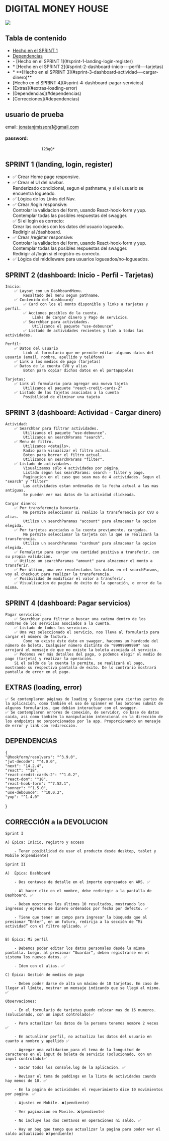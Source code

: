 
# DIGITAL MONEY HOUSE
<img src="desktopHome.jpg">

## Tabla de contenido
<div>
    <ul>
        <li>
            <a href="#sprint-1-landing-login-register">Hecho en el SPRINT 1</a>
        </li>
        <li>
            <a href="#dependencias">Dependencias</a>
        </li>
        <li>
        - [Hecho en el SPRINT 1](#sprint-1-landing-login-register)
        </li>
        <li>
        * [Hecho en el SPRINT 2](#sprint-2-dashboard-inicio---perfil---tarjetas)
        </li>
        <li>
        * **[Hecho en el SPRINT 3](#sprint-3-dashboard-actividad---cargar-dinero)**
        </li>
        <li>
            [Hecho en el SPRINT 4](#sprint-4-dashboard-pagar-servicios)
        </li>
        <li>
            [Extras](#extras-loading-error)
        </li>
        <li>
            [Dependencias](#dependencias)
        </li>
        <li>
            [Correcciones](#dependencias)
        </li>
    </ul>
</div>
    
## usuario de prueba 
   <span> email: </span>jonatanjmissora1@gmail.com
                    
   #### password:
                    123qQ*

## SPRINT 1 (landing, login, register)    
<div>
    <ul>
        <li>✅ Crear Home page responsive.</li>
        <li>✅ Crear el UI del navbar.<br/>
                Renderizado condicional, segun el pathname, y si el usuario se encuentra logueado.</li>
        <li>✅ Lógica de los Links del Nav.</li>
        <li>✅ Crear /login responsive:<br/>
            Controlar la validacion del form, usando React-hook-form y yup.<br/>
            Contemplar todas las posibles respuestas del swagger.<br/>
            ✅ Si el login es correcto:<br/>
                Crear las cookies con los datos del usuario logueado.<br/>
                Redirigir al /dashboard.</li>
        <li>✅ Crear /register responsive:<br/>
            Controlar la validacion del form, usando React-hook-form y yup.<br/>
            Contemplar todas las posibles respuestas del swagger.<br/>
            Redirigir al /login si el registro es correcto.</li>
        <li>✅ Lógica del middleware para usuarios logueados/no-logueados.</li>
    </ul>
</div>

## SPRINT 2 (dashboard: Inicio - Perfil - Tarjetas)

    Inicio:
        ✅ Layout con un DashboardMenu.
            Resaltado del menu segun pathname.
        ✅ Contenido del dashboard/
            ✅ Card con los el monto disponible y links a tarjetas y perfil.
            ✅ Acciones posibles de la cuenta.
                Links de Cargar dinero y Pago de servicios.
            ✅ Searchbar para actividades.
                Utilizamos el paquete "use-debounce"
            ✅ Listado de actividades recientes y link a todas las actividades.

    Perfil:
        ✅ Datos del usuario
            Link al formulario que me permite editar algunos datos del usuario (email, nombre, apellido y teléfono)
        ✅ Link a los medios de pago (tarjetas)
        ✅ Datos de la cuenta CVU y alias
            Boton para copiar dichos datos en el portapapeles

    Tarjetas:
        ✅ Link al formulario para agregar una nueva tajeta
            Utilizamos el paquete "react-credit-cards-2"
        ✅ Listado de las tajetas asociadas a la cuenta
            Posibilidad de eliminar una tajeta


## SPRINT 3 (dashboard: Actividad - Cargar dinero)

    Actividad:
        ✅ Searchbar para filtrar actividades.
            Utilizamos el paquete "use-debounce".
            Utilizamos un searchParams "search".
        ✅ Menu de filtro.
            Utilizamos <details>.
            Radio para visualizar el filtro actual.
            Boton para borrar el filtro actual.
            Utilizamos un searchParams "filter".
        ✅ Listado de actividades.
            Visualizamos sólo 4 actividades por página.
            Listado segun los searcParams: search - filter y page.
            Paginacion en el caso que sean mas de 4 actividades. Segun el "search" y "filter"
            Las actividades estan ordenadas de la fecha actual a las mas antiguas.
            Se pueden ver mas datos de la actividad clickeada.

    Cargar dinero:
        ✅ Por transferencia bancaria.
            Me permite seleccionar si realizo la transferencia por CVU o alias.
            Utilizo un searchParamas "account" para almacenar la opcion elegida.
        ✅ Por tarjetas asociadas a la cuenta previamente. cargadas.
            Me permite seleccionar la tarjeta con la que se realizará la transferencia.
            Utilizo un searchParamas "cardnum" para almacenar la opcion elegida.
        ✅ Formulario para cargar una cantidad positiva a transferir, con su propia validación.
        ✅ Utilizo un searchParamas "amount" para almacenar el monto a transferir.
        ✅ Por último, una vez recolectados los datos en el searchParams, voy al checkout para realizar la transferencia.
        ✅ Posibilidad de modificar el valor a transferir.
        ✅ Visualizacion de pagina de éxito de la operación, o error de la misma.

## SPRINT 4 (dashboard: Pagar servicios)

    Pagar servicios:
        ✅ Searchbar para filtrar o buscar una cadena dentro de los nombres de los servicios asociados a la cuenta.
        ✅ Listado de todos los servicios.
        ✅ Una vez seleccionado el servicio, nos lleva al formulario para cargar el número de factura.
            Como no existe éste dato en swagger, hacemos un hardcode del número de boleta. Cualquier número distinto de "99999999999" nos arrojará el mensaje de que no existe la boleta asociada al servicio.
        ✅ Podemos ver más detalles del pago, o podemos elegir el medio de pago (tarjeta) y realizar la operación.
        Si el saldo de la cuenta lo permite, se realizará el pago, mostrando su respectiva pantalla de éxito. De lo contrario mostrará pantalla de error en el pago.

## EXTRAS (loading, error)

    ✅ Se contemplaron páginas de loading y Suspense para ciertas partes de la aplicación, como también el uso de spinner en los botones submit de algunos formularios, que debían interactuar con el swagger.
    ✅ Se contemplaron errores de conexión, de servidor, de base de datos caida, asi como también la manipulación intencional en la dirección de los endpoints no porporcionados por la app. Proporcionando un mensaje de error y link con redirección.  

## DEPENDENCIAS

    {
    "@hookform/resolvers": "^3.9.0",
    "jwt-decode": "^4.0.0",
    "next": "14.2.4",
    "react": "^18",
    "react-credit-cards-2": "^1.0.2",
    "react-dom": "^18",
    "react-hook-form": "^7.52.1",
    "sonner": "^1.5.0",
    "use-debounce": "^10.0.2",
    "yup": "^1.4.0"
  }

## CORRECCIÓN a la DEVOLUCION

    Sprint I

    A) Épica: Inicio, registro y acceso

        - Tener posibilidad de usar el producto desde desktop, tablet y Mobile ❌(pendiente)

    Sprint II

    A)  Épica: Dashboard

        - Dos centavos de detalle en el importe expresados en ARS. ✅

        - Al hacer clic en el nombre, debe redirigir a la pantalla de Dashboard. ✅

        - Deben mostrarse los últimos 10 resultados, mostrando los ingresos y egresos de dinero ordenados por fecha por defecto. ✅

        - Tiene que tener un campo para ingresar la búsqueda que al presionar “Enter”, en un futuro, redirija a la sección de “Mi actividad” con el filtro aplicado. ✅

    
    B) Épica: Mi perfil

        - Debemos poder editar los datos personales desde la misma pantalla. Luego, al presionar “Guardar”, deben registrarse en el sistema los nuevos datos. ✅

        - Idem con el alias. ✅

    C) Épica: Gestión de medios de pago

        - Deben poder darse de alta un máximo de 10 tarjetas. En caso de llegar al límite, mostrar un mensaje indicando que se llegó al mismo. ✅

    Observaciones:

        - En el formulario de tarjetas puedo colocar mas de 16 numeros. (solucionado, con un input controlado)✅

        - Para actualizar los datos de la persona tenemos nombre 2 veces ✅

        - En actualizar perfil, no actualiza los datos del usuario en cuanto a nombre y apellido ✅

        - Agregar una validacion para el tema de la longuitud de caracteres en el input de boleta de servicio (solucionado, con un input controlado)✅

        - Sacar todos los console.log de la aplicacion. ✅

        - Revisar el tema de paddings en la lista de actividades caundo hay menos de 10. ✅

        - En la pagina de actividades el requerimiento dice 10 movimientos por pagina. ✅

        - Ajustes en Mobile. ❌(pendiente)

        - Ver paginacion en Movile. ❌(pendiente)

        - No incluye los dos centavos en operaciones ni saldo. ✅

        - Hay un bug que tengo que actualizar la pagina para poder ver el saldo actualizado ❌(pendiente)
